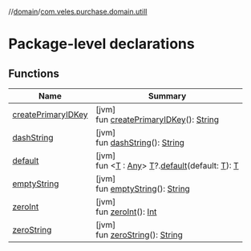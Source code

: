 //[domain](../../index.md)/[com.veles.purchase.domain.utill](index.md)

# Package-level declarations

## Functions

| Name | Summary |
|---|---|
| [createPrimaryIDKey](create-primary-i-d-key.md) | [jvm]<br>fun [createPrimaryIDKey](create-primary-i-d-key.md)(): [String](https://kotlinlang.org/api/latest/jvm/stdlib/kotlin/-string/index.html) |
| [dashString](dash-string.md) | [jvm]<br>fun [dashString](dash-string.md)(): [String](https://kotlinlang.org/api/latest/jvm/stdlib/kotlin/-string/index.html) |
| [default](default.md) | [jvm]<br>fun &lt;[T](default.md) : [Any](https://kotlinlang.org/api/latest/jvm/stdlib/kotlin/-any/index.html)&gt; [T](default.md)?.[default](default.md)(default: [T](default.md)): [T](default.md) |
| [emptyString](empty-string.md) | [jvm]<br>fun [emptyString](empty-string.md)(): [String](https://kotlinlang.org/api/latest/jvm/stdlib/kotlin/-string/index.html) |
| [zeroInt](zero-int.md) | [jvm]<br>fun [zeroInt](zero-int.md)(): [Int](https://kotlinlang.org/api/latest/jvm/stdlib/kotlin/-int/index.html) |
| [zeroString](zero-string.md) | [jvm]<br>fun [zeroString](zero-string.md)(): [String](https://kotlinlang.org/api/latest/jvm/stdlib/kotlin/-string/index.html) |
